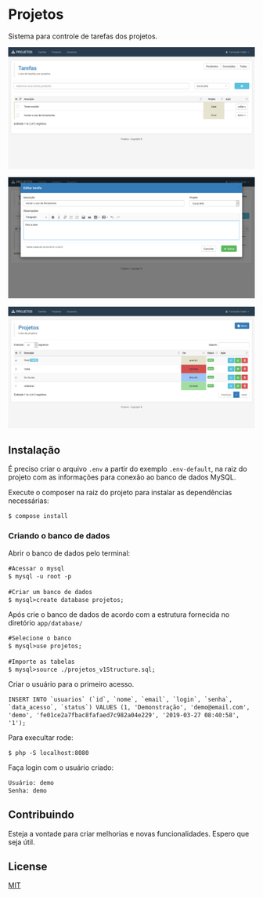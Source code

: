 # Projetos

Sistema para controle de tarefas dos projetos.		

![MyLinks](https://raw.githubusercontent.com/fernandovaller/projetos/master/screenshot.png)

![MyLinks](https://raw.githubusercontent.com/fernandovaller/projetos/master/screenshot2.png)

![MyLinks](https://raw.githubusercontent.com/fernandovaller/projetos/master/screenshot3.png)

## Instalação

É preciso criar o arquivo `.env` a partir do exemplo `.env-default`, na raiz do projeto com as informações para conexão ao banco de dados MySQL.

Execute o composer na raiz do projeto para instalar as dependências necessárias:

	$ compose install

### Criando o banco de dados

Abrir o banco de dados pelo terminal:

	#Acessar o mysql
	$ mysql -u root -p

	#Criar um banco de dados
	$ mysql>create database projetos;

Após crie o banco de dados de acordo com a estrutura fornecida no diretório `app/database/`

	#Selecione o banco
	$ mysql>use projetos;

	#Importe as tabelas
	$ mysql>source ./projetos_v1Structure.sql;

Criar o usuário para o primeiro acesso.	

	INSERT INTO `usuarios` (`id`, `nome`, `email`, `login`, `senha`, `data_acesso`, `status`) VALUES (1, 'Demonstração', 'demo@email.com', 'demo', 'fe01ce2a7fbac8fafaed7c982a04e229', '2019-03-27 08:40:58', '1');

Para execultar rode:

	$ php -S localhost:8080

Faça login com o usuário criado:

	Usuário: demo
	Senha: demo

## Contribuindo

Esteja a vontade para criar melhorias e novas funcionalidades. Espero que seja útil.

## License
[MIT](https://choosealicense.com/licenses/mit/)